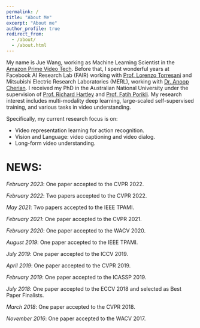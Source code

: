 ```yaml
---
permalink: /
title: "About Me"
excerpt: "About me"
author_profile: true
redirect_from: 
  - /about/
  - /about.html
---
```


My name is Jue Wang, working as Machine Learning Scientist in the [Amazon Prime Video Tech](https://www.primevideotech.com/). Before that, I spent wonderful years at Facebook AI Research Lab (FAIR) working with [Prof. Lorenzo Torresani](https://ltorresa.github.io/home.html) and Mitsubishi Electric Research Laboratories (MERL),  working with [Dr. Anoop Cherian](http://users.cecs.anu.edu.au/~cherian/). I received my PhD in the Australian National University under  the supervision of [Prof. Richard Hartley](http://users.cecs.anu.edu.au/~hartley/) and [Prof. Fatih Porikli](http://www.porikli.com). My research interest includes multi-modality deep learning, large-scaled self-supervised training, and various tasks in video understanding. 

Specifically, my current research focus is on:
* Video representation learning for action recognition.
* Vision and Language: video captioning  and video dialog.
* Long-form video understanding.


NEWS:
======
*February 2023*: One paper accepted to the CVPR 2022.

*February 2022*: Two papers accepted to the CVPR 2022.

*May 2021*: Two papers accepted to the IEEE TPAMI.

*February 2021*: One paper accepted to the CVPR 2021.

*February 2020*: One paper accepted to the WACV 2020.

*August 2019*: One paper accepted to the IEEE TPAMI.

*July 2019*: One paper accepted to the ICCV 2019.

*April 2019*: One paper accepted to the CVPR 2019.

*February 2019*: One paper accepted to the ICASSP 2019.

*July 2018*: One paper accepted to the ECCV 2018 and selected as Best Paper Finalists.

*March 2018*: One paper accepted to the CVPR 2018.

*November 2016*: One paper accepted to the WACV 2017.
